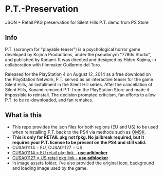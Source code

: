 # P.T.-Preservation
JSON + Retail PKG preservation for Silent Hills P.T. demo from PS Store

## Info

P.T. (acronym for "playable teaser") is a psychological horror game developed by Kojima Productions, under the pseudonym "7780s Studio", and published by Konami. It was directed and designed by Hideo Kojima, in collaboration with filmmaker Guillermo del Toro.

Released for the PlayStation 4 on August 12, 2014 as a free download on the PlayStation Network, P.T. served as an interactive teaser for the game Silent Hills, an installment in the Silent Hill series. After the cancellation of Silent Hills, Konami removed P.T. from the PlayStation Store and made it impossible to reinstall. The decision prompted criticism, fan efforts to allow P.T. to be re-downloaded, and fan remakes.

## What is this

* This repo provides the json files for both regions (EU and US) to be used when reinstalling P.T. back to the PS4 via methods such as [OMSK](https://github.com/florinsdistortedvision/OMSK-Retail-PKG-Installer).
* **This is only for RETAIL pkg not fpkg. No jailbreak required, but it requires your P.T. license to be present on the PS4 and still valid.**
* CUSA01114 = EU, CUSA01127 = US
* [CUSA01114 = EU retail pkg link - **use adblocker**](https://anonfiles.com/m0edj948z7/EP4511_CUSA01114_00_PPPPPPPPTTTTTTTT_zip)
* [CUSA01127 = US retail pkg link - **use adblocker**](https://anonfiles.com/o7f3j148z7/UP4511_CUSA01127_00_PPPPPPPPTTTTTTTT_zip)
* In image assets folder, i've also provided the original icon, background and loading image used by the game.
